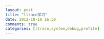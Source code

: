 ```yaml
---
layout: post
title: "ltrace学习"
date: 2012-10-10 16:30
comments: true
categories: [ltrace,system,debug,profile]
---
```



